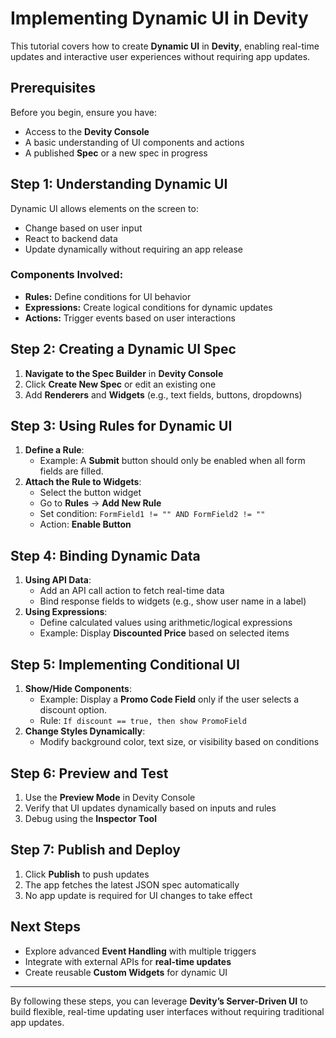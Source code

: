 # Implementing Dynamic UI in Devity

This tutorial covers how to create **Dynamic UI** in **Devity**, enabling real-time updates and interactive user experiences without requiring app updates.

## Prerequisites
Before you begin, ensure you have:
- Access to the **Devity Console**
- A basic understanding of UI components and actions
- A published **Spec** or a new spec in progress

## Step 1: Understanding Dynamic UI
Dynamic UI allows elements on the screen to:
- Change based on user input
- React to backend data
- Update dynamically without requiring an app release

### Components Involved:
- **Rules:** Define conditions for UI behavior
- **Expressions:** Create logical conditions for dynamic updates
- **Actions:** Trigger events based on user interactions

## Step 2: Creating a Dynamic UI Spec
1. **Navigate to the Spec Builder** in **Devity Console**
2. Click **Create New Spec** or edit an existing one
3. Add **Renderers** and **Widgets** (e.g., text fields, buttons, dropdowns)

## Step 3: Using Rules for Dynamic UI
1. **Define a Rule**:
   - Example: A **Submit** button should only be enabled when all form fields are filled.
2. **Attach the Rule to Widgets**:
   - Select the button widget
   - Go to **Rules** → **Add New Rule**
   - Set condition: `FormField1 != "" AND FormField2 != ""`
   - Action: **Enable Button**

## Step 4: Binding Dynamic Data
1. **Using API Data**:
   - Add an API call action to fetch real-time data
   - Bind response fields to widgets (e.g., show user name in a label)
2. **Using Expressions**:
   - Define calculated values using arithmetic/logical expressions
   - Example: Display **Discounted Price** based on selected items

## Step 5: Implementing Conditional UI
1. **Show/Hide Components**:
   - Example: Display a **Promo Code Field** only if the user selects a discount option.
   - Rule: `If discount == true, then show PromoField`
2. **Change Styles Dynamically**:
   - Modify background color, text size, or visibility based on conditions

## Step 6: Preview and Test
1. Use the **Preview Mode** in Devity Console
2. Verify that UI updates dynamically based on inputs and rules
3. Debug using the **Inspector Tool**

## Step 7: Publish and Deploy
1. Click **Publish** to push updates
2. The app fetches the latest JSON spec automatically
3. No app update is required for UI changes to take effect

## Next Steps
- Explore advanced **Event Handling** with multiple triggers
- Integrate with external APIs for **real-time updates**
- Create reusable **Custom Widgets** for dynamic UI

---
By following these steps, you can leverage **Devity’s Server-Driven UI** to build flexible, real-time updating user interfaces without requiring traditional app updates.
